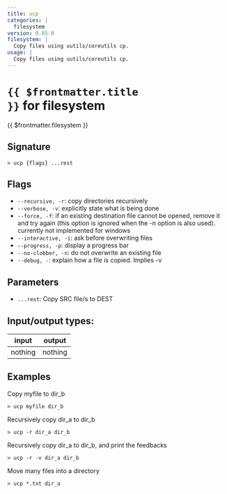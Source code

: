 ```yaml
---
title: ucp
categories: |
  filesystem
version: 0.85.0
filesystem: |
  Copy files using uutils/coreutils cp.
usage: |
  Copy files using uutils/coreutils cp.
---
```

<!-- This file is automatically generated. Please edit the command in https://github.com/nushell/nushell instead. -->

# <code>{{ $frontmatter.title }}</code> for filesystem

<div class='command-title'>{{ $frontmatter.filesystem }}</div>

## Signature

```> ucp {flags} ...rest```

## Flags

 -  `--recursive, -r`: copy directories recursively
 -  `--verbose, -v`: explicitly state what is being done
 -  `--force, -f`: if an existing destination file cannot be opened, remove it and try
                    again (this option is ignored when the -n option is also used).
                    currently not implemented for windows
 -  `--interactive, -i`: ask before overwriting files
 -  `--progress, -p`: display a progress bar
 -  `--no-clobber, -n`: do not overwrite an existing file
 -  `--debug, -`: explain how a file is copied. Implies -v

## Parameters

 -  `...rest`: Copy SRC file/s to DEST


## Input/output types:

| input   | output  |
| ------- | ------- |
| nothing | nothing |

## Examples

Copy myfile to dir_b
```nu
> ucp myfile dir_b

```

Recursively copy dir_a to dir_b
```nu
> ucp -r dir_a dir_b

```

Recursively copy dir_a to dir_b, and print the feedbacks
```nu
> ucp -r -v dir_a dir_b

```

Move many files into a directory
```nu
> ucp *.txt dir_a

```
